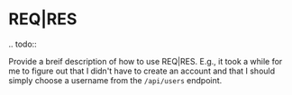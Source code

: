 # REQ|RES

.. todo::

   Provide a breif description of how to use REQ|RES.  E.g., it took a
   while for me to figure out that I didn't have to create an account
   and that I should simply choose a username from the `/api/users`
   endpoint.
